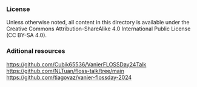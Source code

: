 ### License

Unless otherwise noted, all content in this directory is available under the
Creative Commons Attribution-ShareAlike 4.0 International Public License
(CC BY-SA 4.0).

### Aditional resources

https://github.com/Cubik65536/VanierFLOSSDay24Talk
https://github.com/NLTuan/floss-talk/tree/main
https://github.com/tiagovaz/vanier-flossday-2024

